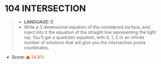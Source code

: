 # 104 INTERSECTION

> * __LANGUAGE: C__
> * Write a 3 dimensional equation of the considered surface, and inject into it the equation of the straight line representing the light ray. You’ll get a quadratic equation, with 0, 1, 2 or an infinite number of solutions that will give you the intersection points coordinates.

* Score: <span style="color:rgb(255, 80,0)">&#9724; 34.8% </span>